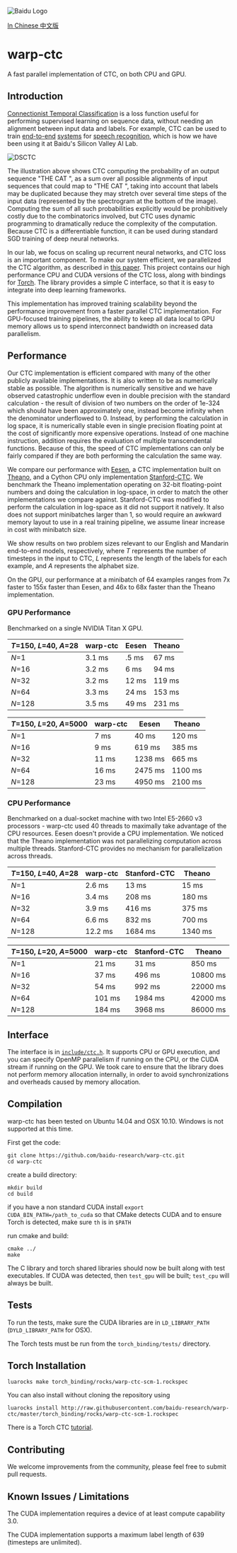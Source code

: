 ![Baidu Logo](/doc/baidu-research-logo-small.png)

[In Chinese 中文版](README.zh_cn.md)

# warp-ctc

A fast parallel implementation of CTC, on both CPU and GPU.

## Introduction

[Connectionist Temporal Classification](http://www.cs.toronto.edu/~graves/icml_2006.pdf)
is a loss function useful for performing supervised learning on sequence data,
without needing an alignment between input data and labels.  For example, CTC
can be used to train
[end-to-end](http://www.jmlr.org/proceedings/papers/v32/graves14.pdf)
[systems](http://arxiv.org/pdf/1408.2873v2.pdf) for
[speech recognition](http://arxiv.org/abs/1512.02595),
which is how we have been using it at Baidu's Silicon Valley AI Lab.

![DSCTC](/doc/deep-speech-ctc-small.png)

The illustration above shows CTC computing the probability of an output
sequence "THE CAT ", as a sum over all possible alignments of input sequences
that could map to "THE CAT ", taking into account that labels may be duplicated
because they may stretch over several time steps of the input data (represented by
the spectrogram at the bottom of the image).
Computing the sum of all such probabilities explicitly would be prohibitively costly due to the
combinatorics involved, but CTC uses dynamic programming to dramatically
reduce the complexity of the computation. Because CTC is a differentiable function,
it can be used during standard SGD training of deep neural networks.

In our lab, we focus on scaling up recurrent neural networks, and CTC loss is an
important component. To make our system efficient, we parallelized the CTC
algorithm, as described in [this paper](http://arxiv.org/abs/1512.02595).
This project contains our high performance CPU and CUDA versions of the CTC loss,
along with bindings for [Torch](http://torch.ch/).
The library provides a simple C interface, so that it is easy to
integrate into deep learning frameworks.

This implementation has improved training scalability beyond the
performance improvement from a faster parallel CTC implementation. For
GPU-focused training pipelines, the ability to keep all data local to
GPU memory allows us to spend interconnect bandwidth on increased data
parallelism.

## Performance

Our CTC implementation is efficient compared with many of the other publicly available implementations.  It is
also written to be as numerically stable as possible.  The algorithm is numerically sensitive and we have observed
catastrophic underflow even in double precision with the standard calculation - the result of division of 
two numbers on the order of 1e-324 which should have been approximately one, instead become infinity 
when the denominator underflowed to 0.  Instead, by performing the calculation in log space, it is numerically
stable even in single precision floating point at the cost of significantly more expensive operations.  Instead of
one machine instruction, addition requires the evaluation of multiple transcendental functions.  Because of this,
the speed of CTC implementations can only be fairly compared if they are both performing the calculation the same
way.

We compare our performance with [Eesen](https://github.com/srvk/eesen/commit/68f2bc2d46a5513cce3c232a645292632a1b08f9), 
a CTC implementation built on 
[Theano](https://github.com/mohammadpz/CTC-Connectionist-Temporal-Classification/commit/904e8c72e15334887609d399254cf05a591d570f),
and a Cython CPU only implementation [Stanford-CTC](https://github.com/amaas/stanford-ctc/commit/c8859897336a349b6c561d2bf2d179fae90b4d67).
We benchmark the Theano implementation operating on 32-bit floating-point numbers and doing the calculation in log-space,
in order to match the other implementations we compare against.  Stanford-CTC was modified to perform the calculation
in log-space as it did not support it natively.  It also does not support minibatches larger than 1, so would require
an awkward memory layout to use in a real training pipeline, we assume linear increase in cost with minibatch size.

We show results on two problem sizes relevant to our English and Mandarin end-to-end models, respectively, where *T* represents the number of timesteps in the input to CTC, *L* represents the length of the labels for each example, and *A* represents the alphabet size.

On the GPU, our performance at a minibatch of 64 examples ranges from 7x faster to 155x faster than Eesen, and 46x to 68x faster than the Theano implementation.

### GPU Performance

Benchmarked on a single NVIDIA Titan X GPU.

| *T*=150, *L*=40, *A*=28           | warp-ctc  | Eesen   | Theano  |
|-----------------------------------|-------|---------|---------|
| *N*=1                             | 3.1 ms| .5 ms   | 67 ms |
| *N*=16                            | 3.2 ms| 6  ms   | 94 ms |
| *N*=32                            | 3.2 ms| 12 ms   | 119 ms |
| *N*=64                            | 3.3 ms| 24 ms   | 153 ms |
| *N*=128                           | 3.5 ms| 49 ms   | 231 ms |


| *T*=150, *L*=20, *A*=5000         | warp-ctc  | Eesen   | Theano  |
|-----------------------------------|-------|---------|---------|
| *N*=1                             | 7 ms  | 40   ms | 120 ms |
| *N*=16                            | 9 ms  | 619  ms | 385 ms |
| *N*=32                            | 11 ms | 1238 ms | 665 ms |
| *N*=64                            | 16 ms | 2475 ms | 1100 ms |
| *N*=128                           | 23 ms | 4950 ms | 2100 ms |

### CPU Performance

Benchmarked on a dual-socket machine with two Intel E5-2660 v3
processors - warp-ctc used 40 threads to maximally take advantage of the CPU resources.
Eesen doesn't provide a CPU implementation. We noticed that the Theano implementation was not
parallelizing computation across multiple threads.  Stanford-CTC provides no mechanism
for parallelization across threads.


| *T*=150, *L*=40, *A*=28           | warp-ctc  | Stanford-CTC   | Theano  |
|-----------------------------------|-------|---------|---------|
| *N*=1                             | 2.6 ms|  13 ms  | 15 ms |
| *N*=16                            | 3.4 ms|  208 ms | 180 ms |
| *N*=32                            | 3.9 ms|  416 ms | 375 ms |
| *N*=64                            | 6.6 ms|  832 ms | 700 ms |
| *N*=128                           |12.2 ms| 1684 ms | 1340 ms |


| *T*=150, *L*=20, *A*=5000         | warp-ctc  | Stanford-CTC   | Theano  |
|-----------------------------------|-------|---------|---------|
| *N*=1                             | 21 ms |  31 ms  | 850 ms  |
| *N*=16                            | 37 ms |  496 ms | 10800 ms|
| *N*=32                            | 54 ms |  992 ms | 22000 ms|
| *N*=64                            | 101 ms| 1984 ms | 42000 ms|
| *N*=128                           | 184 ms| 3968 ms | 86000 ms|





## Interface

The interface is in [`include/ctc.h`](include/ctc.h).
It supports CPU or GPU execution, and you can specify OpenMP parallelism
if running on the CPU, or the CUDA stream if running on the GPU. We
took care to ensure that the library does not perform memory
allocation internally, in order to avoid synchronizations and
overheads caused by memory allocation.

## Compilation

warp-ctc has been tested on Ubuntu 14.04 and OSX 10.10.  Windows is not supported
at this time.

First get the code:

```
git clone https://github.com/baidu-research/warp-ctc.git
cd warp-ctc
```

create a build directory:

```
mkdir build
cd build
```

if you have a non standard CUDA install `export CUDA_BIN_PATH=/path_to_cuda` so that CMake detects CUDA and
to ensure Torch is detected, make sure `th` is in `$PATH`

run cmake and build:

```
cmake ../
make
```

The C library and torch shared libraries should now be built along with test
executables.  If CUDA was detected, then `test_gpu` will be built; `test_cpu`
will always be built.

## Tests

To run the tests, make sure the CUDA libraries are in `LD_LIBRARY_PATH` (`DYLD_LIBRARY_PATH` for OSX).

The Torch tests must be run from the `torch_binding/tests/` directory.

## Torch Installation

```luarocks make torch_binding/rocks/warp-ctc-scm-1.rockspec```

You can also install without cloning the repository using

```luarocks install http://raw.githubusercontent.com/baidu-research/warp-ctc/master/torch_binding/rocks/warp-ctc-scm-1.rockspec```

There is a Torch CTC [tutorial](torch_binding/TUTORIAL.md).

## Contributing

We welcome improvements from the community, please feel free to submit pull
requests.

## Known Issues  / Limitations

The CUDA implementation requires a device of at least compute capability 3.0.

The CUDA implementation supports a maximum label length of 639 (timesteps are
unlimited).
